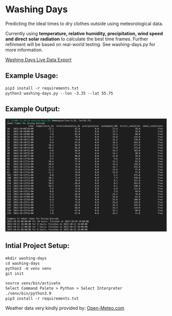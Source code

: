 # Washing Days

Predicting the ideal times to dry clothes outside using meteorological data.

Currently using **temperature, relative humidity, precipitation, wind speed and direct solar radiation** to calculate the best time frames. Further refinment will be based on real-world testing. See washing-days.py for more information.

<a href="https://wshelley.github.io/washing-days.txt">Washing Days Live Data Export</a>

## Example Usage:
```
pip3 install -r requirements.txt
python3 washing-days.py --lon -3.35 --lat 55.75
```
## Example Output:

![Output](docs/example-output.png)

## Intial Project Setup:
```
mkdir washing-days
cd washing-days
python3 -m venv venv
git init
```

```
source venv/bin/activate
Select Command Palete > Python > Select Interpreter ./venv/bin/python3.9
pip3 install -r requirements.txt
```

Weather data very kindly provided by: <a href="https://open-meteo.com/">Open-Meteo.com</a>


